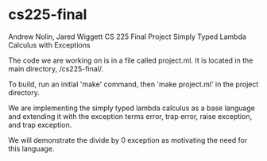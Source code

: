 # cs225-final
Andrew Nolin, Jared Wiggett
CS 225 Final Project
Simply Typed Lambda Calculus with Exceptions

The code we are working on is in a file called project.ml.
It is located in the main directory, /cs225-final/.

To build, run an initial 'make' command, then 'make project.ml'
in the project directory.

We are implementing the simply typed lambda calculus as a base
language and extending it with the exception terms error, trap error,
raise exception, and trap exception.

We will demonstrate the divide by 0 exception as motivating the
need for this language.
